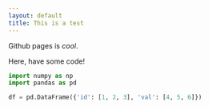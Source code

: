```yaml
---
layout: default
title: This is a test
---
```


Github pages is *cool*.

Here, have some code!

```python
import numpy as np
import pandas as pd

df = pd.DataFrame({'id': [1, 2, 3], 'val': [4, 5, 6]})
```

